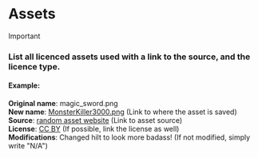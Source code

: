 # Assets
> [!IMPORTANT]
> ### List all licenced assets used with a link to the source, and the licence type.
> #### Example: 
> 
> **Original name**: magic_sword.png\
> **New name**: [MonsterKiller3000.png](https://www.youtube.com/watch?v=dQw4w9WgXcQ) (Link to where the asset is saved)\
> **Source**: [random asset website](https://www.youtube.com/watch?v=dQw4w9WgXcQ) (Link to asset source)\
> **License**: [CC BY](https://creativecommons.org/licenses/by/4.0/) (If possible, link the license as well)\
> **Modifications**: Changed hilt to look more badass! (If not modified, simply write "N/A")


